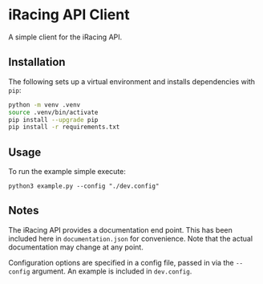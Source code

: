 # iRacing API Client

A simple client for the iRacing API.

## Installation

The following sets up a virtual environment and installs dependencies with `pip`:

```bash
python -m venv .venv
source .venv/bin/activate
pip install --upgrade pip
pip install -r requirements.txt
```

## Usage

To run the example simple execute:
```
python3 example.py --config "./dev.config"
```

## Notes

The iRacing API provides a documentation end point. This has been included here in `documentation.json` for convenience. Note that the actual documentation may change at any point.

Configuration options are specified in a config file, passed in via the `--config` argument. An example is included in `dev.config`.
